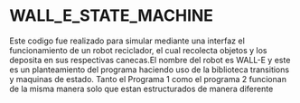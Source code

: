 # WALL_E_STATE_MACHINE
Este codigo fue realizado para simular mediante una interfaz el 
funcionamiento de un robot reciclador, el cual recolecta objetos
y los deposita en sus respectivas canecas.El nombre del robot es
WALL-E y este es un planteamiento del programa haciendo uso de la
biblioteca transitions y maquinas de estado. Tanto el Programa 1 
como el programa 2 funcionan de la misma manera solo que estan 
estructurados de manera diferente 
